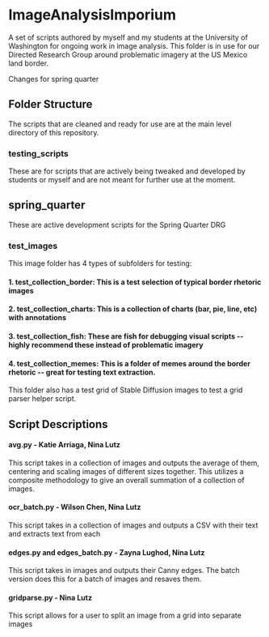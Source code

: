 # ImageAnalysisImporium
A set of scripts authored by myself and my students at the University of Washington for ongoing work in image analysis. This folder is in use for our Directed Research Group around problematic imagery at the US Mexico land border. 

Changes for spring quarter

## Folder Structure
The scripts that are cleaned and ready for use are at the main level directory of this repository. 

### testing_scripts
These are for scripts that are actively being tweaked and developed by students or myself and are not meant for further use at the moment.

## spring_quarter
These are active development scripts for the Spring Quarter DRG

### test_images
This image folder has 4 types of subfolders for testing:
#### 1. test_collection_border: This is a test selection of typical border rhetoric images
#### 2. test_collection_charts: This is a collection of charts (bar, pie, line, etc) with annotations 
#### 3. test_collection_fish: These are fish for debugging visual scripts -- highly recommend these instead of problematic imagery
#### 4. test_collection_memes: This is a folder of memes around the border rhetoric -- great for testing text extraction. 
This folder also has a test grid of Stable Diffusion images to test a grid parser helper script.

## Script Descriptions 
#### avg.py - Katie Arriaga, Nina Lutz 
This script takes in a collection of images and outputs the average of them, centering and scaling images of different sizes together. This utilizes a composite methodology to give an overall summation of a collection of images.

#### ocr_batch.py - Wilson Chen, Nina Lutz
This script takes in a collection of images and outputs a CSV with their text and extracts text from each

#### edges.py and edges_batch.py - Zayna Lughod, Nina Lutz
This script takes in images and outputs their Canny edges. The batch version does this for a batch of images and resaves them.

#### gridparse.py - Nina Lutz
This script allows for a user to split an image from a grid into separate images

